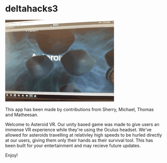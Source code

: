 # deltahacks3
![Game demo preview](gamepreview.gif)

This app has been made by contributions from Sherry, Michael, Thomas and Matheesan.

Welcome to Asteroid VR. Our unity based game was made to give users an immense VR experience while they're using the Oculus headset. We've allowed for asteroids travelling at relativley high speeds to be hurled directly at our users, giving them only their hands as their survival tool. This has been built for your entertainment and may recieve future updates.

Enjoy!
